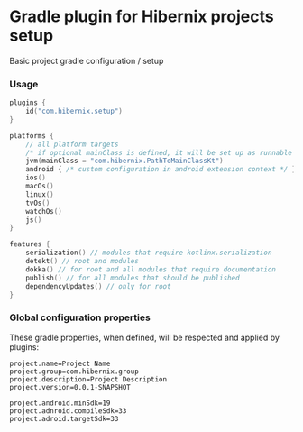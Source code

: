 # Gradle plugin for Hibernix projects setup

Basic project gradle configuration / setup

### Usage

```kotlin
plugins {
    id("com.hibernix.setup")
}

platforms {
    // all platform targets
    /* if optional mainClass is defined, it will be set up as runnable java app and will bundle all dependencies into the (fat)jar */
    jvm(mainClass = "com.hibernix.PathToMainClassKt")
    android { /* custom configuration in android extension context */ }
    ios()
    macOs()
    linux()
    tvOs()
    watchOs()
    js()
}

features {
    serialization() // modules that require kotlinx.serialization
    detekt() // root and modules
    dokka() // for root and all modules that require documentation
    publish() // for all modules that should be published
    dependencyUpdates() // only for root
}
```

### Global configuration properties

These gradle properties, when defined, will be respected and applied by plugins:
```properties
project.name=Project Name
project.group=com.hibernix.group
project.description=Project Description
project.version=0.0.1-SNAPSHOT

project.android.minSdk=19
project.adnroid.compileSdk=33
project.adroid.targetSdk=33
```
